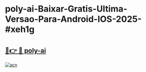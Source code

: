 # poly-ai-Baixar-Gratis-Ultima-Versao-Para-Android-IOS-2025-#xeh1g

# <h2><a href="https://ainizakaria.my?title=poly-ai&ref=24M">🔗👉 🔴 poly-ai</a></h2>

[![acn](https://github.com/user-attachments/assets/0f9c940e-d8b0-45ae-aac7-cd30a18b3e1c)](https://ainizakaria.my?title=poly-ai&ref=24M)

